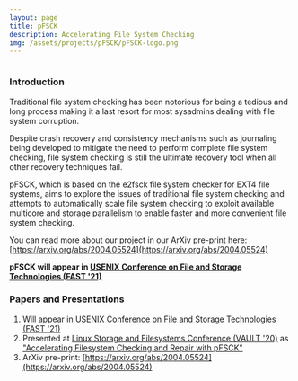```yaml
---
layout: page
title: pFSCK
description: Accelerating File System Checking
img: /assets/projects/pFSCK/pFSCK-logo.png
---
```



<div class="img_row">
    <img class="col three left" src="{{ site.baseurl }}/assets/projects/pFSCK/pFSCK-banner.png" alt="" title="pFSCK banner"/>
</div>

### Introduction

Traditional file system checking has been notorious for being a tedious and long process making it a last resort for most sysadmins dealing with file system corruption.

Despite crash recovery and consistency mechanisms such as journaling being developed to mitigate the need to perform complete file system checking, file system checking is still the ultimate recovery tool when all other recovery techniques fail.

pFSCK, which is based on the e2fsck file system checker for EXT4 file systems, aims to explore the issues of traditional file system checking and attempts to automatically scale file system checking to exploit available multicore and storage parallelism to enable faster and more convenient file system checking.

You can read more about our project in our ArXiv pre-print here: [https://arxiv.org/abs/2004.05524](https://arxiv.org/abs/2004.05524)

**pFSCK will appear in [USENIX Conference on File and Storage Technologies (FAST '21)](https://www.usenix.org/conference/fast21)**


### Papers and Presentations
1. Will appear in [USENIX Conference on File and Storage Technologies (FAST '21)](https://www.usenix.org/conference/fast21)
2. Presented at [Linux Storage and Filesystems Conference (VAULT '20)](https://www.usenix.org/conference/vault20) as ["Accelerating Filesystem Checking and Repair with pFSCK"](https://www.usenix.org/conference/vault20/presentation/domingo)
3. ArXiv pre-print: [https://arxiv.org/abs/2004.05524](https://arxiv.org/abs/2004.05524)
